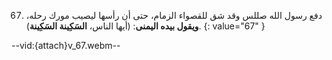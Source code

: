 67. دفع رسول الله صللس وقد شق للقصواء الزمام، حتى أن رأسها ليصيب مورك رحله، **ويقول بيده اليمنى**: (أيها الناس، **السَكِينة السَكِينة**).
{: value="67" }

--vid:{attach}v_67.webm--
